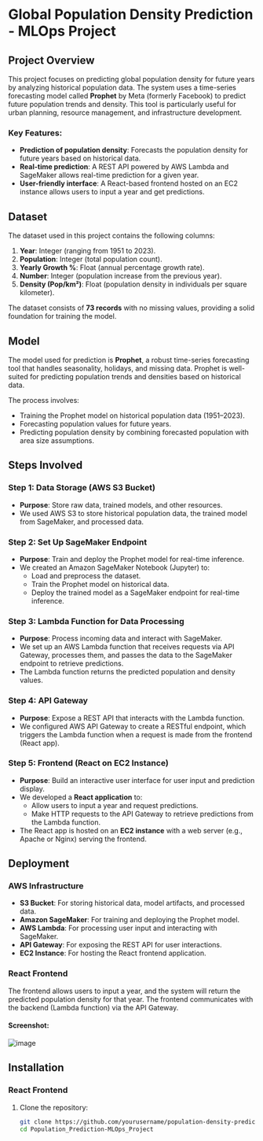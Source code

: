 # Global Population Density Prediction - MLOps Project

## Project Overview

This project focuses on predicting global population density for future years by analyzing historical population data. The system uses a time-series forecasting model called **Prophet** by Meta (formerly Facebook) to predict future population trends and density. This tool is particularly useful for urban planning, resource management, and infrastructure development.

### Key Features:
- **Prediction of population density**: Forecasts the population density for future years based on historical data.
- **Real-time prediction**: A REST API powered by AWS Lambda and SageMaker allows real-time prediction for a given year.
- **User-friendly interface**: A React-based frontend hosted on an EC2 instance allows users to input a year and get predictions.

## Dataset

The dataset used in this project contains the following columns:

1. **Year**: Integer (ranging from 1951 to 2023).
2. **Population**: Integer (total population count).
3. **Yearly Growth %**: Float (annual percentage growth rate).
4. **Number**: Integer (population increase from the previous year).
5. **Density (Pop/km²)**: Float (population density in individuals per square kilometer).

The dataset consists of **73 records** with no missing values, providing a solid foundation for training the model.

## Model

The model used for prediction is **Prophet**, a robust time-series forecasting tool that handles seasonality, holidays, and missing data. Prophet is well-suited for predicting population trends and densities based on historical data.

The process involves:
- Training the Prophet model on historical population data (1951–2023).
- Forecasting population values for future years.
- Predicting population density by combining forecasted population with area size assumptions.

## Steps Involved

### Step 1: Data Storage (AWS S3 Bucket)
- **Purpose**: Store raw data, trained models, and other resources.
- We used AWS S3 to store historical population data, the trained model from SageMaker, and processed data.

### Step 2: Set Up SageMaker Endpoint
- **Purpose**: Train and deploy the Prophet model for real-time inference.
- We created an Amazon SageMaker Notebook (Jupyter) to:
  - Load and preprocess the dataset.
  - Train the Prophet model on historical data.
  - Deploy the trained model as a SageMaker endpoint for real-time inference.

### Step 3: Lambda Function for Data Processing
- **Purpose**: Process incoming data and interact with SageMaker.
- We set up an AWS Lambda function that receives requests via API Gateway, processes them, and passes the data to the SageMaker endpoint to retrieve predictions.
- The Lambda function returns the predicted population and density values.

### Step 4: API Gateway
- **Purpose**: Expose a REST API that interacts with the Lambda function.
- We configured AWS API Gateway to create a RESTful endpoint, which triggers the Lambda function when a request is made from the frontend (React app).
  
### Step 5: Frontend (React on EC2 Instance)
- **Purpose**: Build an interactive user interface for user input and prediction display.
- We developed a **React application** to:
  - Allow users to input a year and request predictions.
  - Make HTTP requests to the API Gateway to retrieve predictions from the Lambda function.
- The React app is hosted on an **EC2 instance** with a web server (e.g., Apache or Nginx) serving the frontend.

## Deployment

### AWS Infrastructure
- **S3 Bucket**: For storing historical data, model artifacts, and processed data.
- **Amazon SageMaker**: For training and deploying the Prophet model.
- **AWS Lambda**: For processing user input and interacting with SageMaker.
- **API Gateway**: For exposing the REST API for user interactions.
- **EC2 Instance**: For hosting the React frontend application.

### React Frontend
The frontend allows users to input a year, and the system will return the predicted population density for that year. The frontend communicates with the backend (Lambda function) via the API Gateway.

#### Screenshot:
![image](https://github.com/user-attachments/assets/fa84be30-7fa8-4590-8953-f35a275ba363)

<!-- You can add the path to the image here -->

## Installation

### React Frontend

1. Clone the repository:
   ```bash
   git clone https://github.com/yourusername/population-density-prediction.git
   cd Population_Prediction-MLOps_Project
